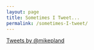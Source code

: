 ```yaml
---
layout: page
title: Sometimes I Tweet...
permalink: /sometimes-I-tweet/
---
```


<a class="twitter-timeline" href="https://twitter.com/mikepland" data-widget-id="627367580370604033">Tweets by @mikepland</a>
<script>!function(d,s,id){var js,fjs=d.getElementsByTagName(s)[0],p=/^http:/.test(d.location)?'http':'https';if(!d.getElementById(id)){js=d.createElement(s);js.id=id;js.src=p+"://platform.twitter.com/widgets.js";fjs.parentNode.insertBefore(js,fjs);}}(document,"script","twitter-wjs");</script>

